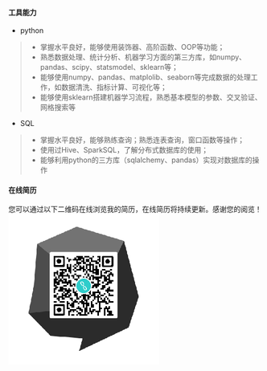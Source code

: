 #### 工具能力
* python
> * 掌握水平良好，能够使用装饰器、高阶函数、OOP等功能；
> * 熟悉数据处理、统计分析、机器学习方面的第三方库，如numpy、pandas、scipy、statsmodel、sklearn等；
> * 能够使用numpy、pandas、matplolib、seaborn等完成数据的处理工作，如数据清洗、指标计算、可视化等；
> * 能够使用sklearn搭建机器学习流程，熟悉基本模型的参数、交叉验证、网格搜索等


* SQL
> * 掌握水平良好，能够熟练查询；熟悉连表查询，窗口函数等操作；
> * 使用过Hive、SparkSQL，了解分布式数据库的使用；
> * 能够利用python的三方库（sqlalchemy、pandas）实现对数据库的操作


#### 在线简历
您可以通过以下二维码在线浏览我的简历，在线简历将持续更新。感谢您的阅览！
![resume_QR](/github简历二维码.png)
